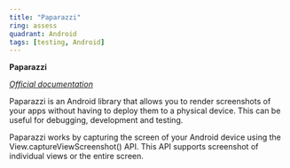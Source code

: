 ```yaml
---
title: "Paparazzi"
ring: assess
quadrant: Android
tags: [testing, Android]
---
```


<p><b>Paparazzi</b></p>
<em><a href="https://cashapp.github.io/paparazzi/">Official documentation</a></em>
<p>Paparazzi is an Android library that allows you to render screenshots of your apps without having to deploy them to a physical device. This can be useful for debugging, development and testing.</p>

<p>Paparazzi works by capturing the screen of your Android device using the View.captureViewScreenshot() API. This API supports screenshot of individual views or the entire screen.</p>
